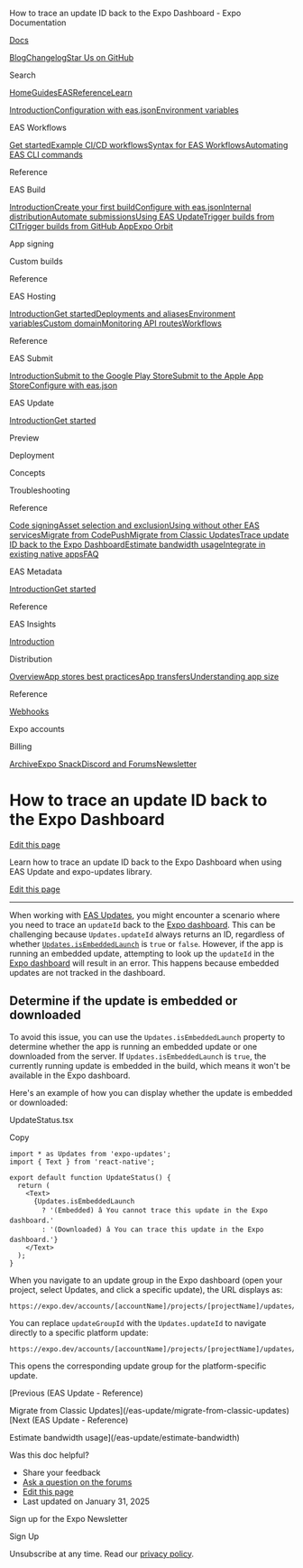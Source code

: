 How to trace an update ID back to the Expo Dashboard - Expo Documentation

[Docs](/)

[Blog](https://expo.dev/blog)[Changelog](https://expo.dev/changelog)[Star Us on GitHub](https://github.com/expo/expo)

Search

[Home](/)[Guides](/guides/overview)[EAS](/eas)[Reference](/versions/latest)[Learn](/tutorial/overview)

[Introduction](/eas)[Configuration with eas.json](/eas/json)[Environment variables](/eas/environment-variables)

EAS Workflows

[Get started](/eas/workflows/get-started)[Example CI/CD workflows](/eas/workflows/examples)[Syntax for EAS Workflows](/eas/workflows/syntax)[Automating EAS CLI commands](/eas/workflows/automating-eas-cli)

Reference

EAS Build

[Introduction](/build/introduction)[Create your first build](/build/setup)[Configure with eas.json](/build/eas-json)[Internal distribution](/build/internal-distribution)[Automate submissions](/build/automate-submissions)[Using EAS Update](/build/updates)[Trigger builds from CI](/build/building-on-ci)[Trigger builds from GitHub App](/build/building-from-github)[Expo Orbit](/build/orbit)

App signing

Custom builds

Reference

EAS Hosting

[Introduction](/eas/hosting/introduction)[Get started](/eas/hosting/get-started)[Deployments and aliases](/eas/hosting/deployments-and-aliases)[Environment variables](/eas/hosting/environment-variables)[Custom domain](/eas/hosting/custom-domain)[Monitoring API routes](/eas/hosting/api-routes)[Workflows](/eas/hosting/workflows)

Reference

EAS Submit

[Introduction](/submit/introduction)[Submit to the Google Play Store](/submit/android)[Submit to the Apple App Store](/submit/ios)[Configure with eas.json](/submit/eas-json)

EAS Update

[Introduction](/eas-update/introduction)[Get started](/eas-update/getting-started)

Preview

Deployment

Concepts

Troubleshooting

Reference

[Code signing](/eas-update/code-signing)[Asset selection and exclusion](/eas-update/asset-selection)[Using without other EAS services](/eas-update/standalone-service)[Migrate from CodePush](/eas-update/codepush)[Migrate from Classic Updates](/eas-update/migrate-from-classic-updates)[Trace update ID back to the Expo Dashboard](/eas-update/trace-update-id-expo-dashboard)[Estimate bandwidth usage](/eas-update/estimate-bandwidth)[Integrate in existing native apps](/eas-update/integration-in-existing-native-apps)[FAQ](/eas-update/faq)

EAS Metadata

[Introduction](/eas/metadata)[Get started](/eas/metadata/getting-started)

Reference

EAS Insights

[Introduction](/eas-insights/introduction)

Distribution

[Overview](/distribution/introduction)[App stores best practices](/distribution/app-stores)[App transfers](/distribution/app-transfers)[Understanding app size](/distribution/app-size)

Reference

[Webhooks](/eas/webhooks)

Expo accounts

Billing

[Archive](/archive)[Expo Snack](https://snack.expo.dev)[Discord and Forums](https://chat.expo.dev)[Newsletter](https://expo.dev/mailing-list/signup)

How to trace an update ID back to the Expo Dashboard
====================================================

[Edit this page](https://github.com/expo/expo/edit/main/docs/pages/eas-update/trace-update-id-expo-dashboard.mdx)

Learn how to trace an update ID back to the Expo Dashboard when using EAS Update and expo-updates library.

[Edit this page](https://github.com/expo/expo/edit/main/docs/pages/eas-update/trace-update-id-expo-dashboard.mdx)

---

When working with [EAS Updates](/eas-update/introduction), you might encounter a scenario where you need to trace an `updateId` back to the [Expo dashboard](https://expo.dev/accounts/%5Baccount%5D). This can be challenging because `Updates.updateId` always returns an ID, regardless of whether [`Updates.isEmbeddedLaunch`](/versions/latest/sdk/updates#updatesisembeddedlaunch) is `true` or `false`. However, if the app is running an embedded update, attempting to look up the `updateId` in the [Expo dashboard](https://expo.dev/accounts/%5Baccount%5D) will result in an error. This happens because embedded updates are not tracked in the dashboard.

Determine if the update is embedded or downloaded
-------------------------------------------------

To avoid this issue, you can use the `Updates.isEmbeddedLaunch` property to determine whether the app is running an embedded update or one downloaded from the server. If `Updates.isEmbeddedLaunch` is `true`, the currently running update is embedded in the build, which means it won't be available in the Expo dashboard.

Here's an example of how you can display whether the update is embedded or downloaded:

UpdateStatus.tsx

Copy

```
import * as Updates from 'expo-updates';
import { Text } from 'react-native';

export default function UpdateStatus() {
  return (
    <Text>
      {Updates.isEmbeddedLaunch
        ? '(Embedded) â You cannot trace this update in the Expo dashboard.'
        : '(Downloaded) â You can trace this update in the Expo dashboard.'}
    </Text>
  );
}

```

When you navigate to an update group in the Expo dashboard (open your project, select Updates, and click a specific update), the URL displays as:

```
https://expo.dev/accounts/[accountName]/projects/[projectName]/updates/[updateGroupId]

```

You can replace `updateGroupId` with the `Updates.updateId` to navigate directly to a specific platform update:

```
https://expo.dev/accounts/[accountName]/projects/[projectName]/updates/[updateId]

```

This opens the corresponding update group for the platform-specific update.

[Previous (EAS Update - Reference)

Migrate from Classic Updates](/eas-update/migrate-from-classic-updates)[Next (EAS Update - Reference)

Estimate bandwidth usage](/eas-update/estimate-bandwidth)

Was this doc helpful?

* Share your feedback
* [Ask a question on the forums](https://chat.expo.dev/)
* [Edit this page](https://github.com/expo/expo/edit/main/docs/pages/eas-update/trace-update-id-expo-dashboard.mdx)
* Last updated on January 31, 2025

Sign up for the Expo Newsletter

Sign Up

Unsubscribe at any time. Read our [privacy policy](https://expo.dev/privacy).